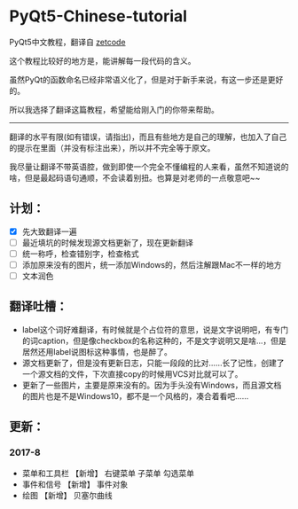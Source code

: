 # PyQt5-Chinese-tutorial
PyQt5中文教程，翻译自 [zetcode](http://zetcode.com/gui/pyqt5/)

这个教程比较好的地方是，能讲解每一段代码的含义。

虽然PyQt的函数命名已经非常语义化了，但是对于新手来说，有这一步还是更好的。

所以我选择了翻译这篇教程，希望能给刚入门的你带来帮助。

---

翻译的水平有限(如有错误，请指出)，而且有些地方是自己的理解，也加入了自己的提示在里面（并没有标注出来），所以并不完全等于原文。

我尽量让翻译不带英语腔，做到即使一个完全不懂编程的人来看，虽然不知道说的啥，但是最起码语句通顺，不会读着别扭。也算是对老师的一点敬意吧~~

## 计划：

- [x] 先大致翻译一遍
- [ ] 最近填坑的时候发现源文档更新了，现在更新翻译
- [ ] 统一称呼，检查错别字，检查格式
- [ ] 添加原来没有的图片，统一添加Windows的，然后注解跟Mac不一样的地方
- [ ] 文本润色

## 翻译吐槽：

- label这个词好难翻译，有时候就是个占位符的意思，说是文字说明吧，有专门的词caption，但是像checkbox的名称这种的，不是文字说明又是啥...，但是居然还用label说图标这种事情，也是醉了。
- 源文档更新了，但是没有更新日志，只能一段段的比对……长了记性，创建了一个源文档的文件，下次直接copy的时候用VCS对比就可以了。
- 更新了一些图片，主要是原来没有的。因为手头没有Windows，而且源文档的图片也是不是Windows10，都不是一个风格的，凑合着看吧……

## 更新：

### 2017-8

- 菜单和工具栏 【新增】 右键菜单 子菜单 勾选菜单
- 事件和信号 【新增】 事件对象
- 绘图 【新增】 贝塞尔曲线

